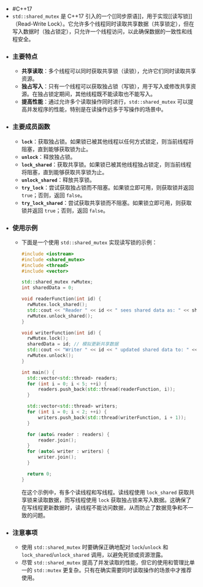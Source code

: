 - #C++17
- `std::shared_mutex` 是 C++17 引入的一个[[同步原语]]，用于实现[[读写锁]]（Read-Write Lock）。它允许多个线程同时读取共享数据（共享锁定），但在写入数据时（独占锁定），只允许一个线程访问，以此确保数据的一致性和线程安全。
- ### 主要特点
	- **共享读取**：多个线程可以同时获取共享锁（读锁），允许它们同时读取共享资源。
	- **独占写入**：只有一个线程可以获取独占锁（写锁），用于写入或修改共享资源。在独占锁定期间，其他线程既不能读取也不能写入。
	- **提高性能**：通过允许多个读取操作同时进行，`std::shared_mutex` 可以提高并发程序的性能，特别是在读操作远多于写操作的场景中。
- ### 主要成员函数
	- **`lock`**：获取独占锁。如果锁已被其他线程以任何方式锁定，则当前线程将阻塞，直到能够获取锁为止。
	- **`unlock`**：释放独占锁。
	- **`lock_shared`**：获取共享锁。如果锁已被其他线程独占锁定，则当前线程将阻塞，直到能够获取共享锁为止。
	- **`unlock_shared`**：释放共享锁。
	- **`try_lock`**：尝试获取独占锁而不阻塞。如果锁立即可用，则获取锁并返回 `true`；否则，返回 `false`。
	- **`try_lock_shared`**：尝试获取共享锁而不阻塞。如果锁立即可用，则获取锁并返回 `true`；否则，返回 `false`。
- ### 使用示例
	- 下面是一个使用 `std::shared_mutex` 实现读写锁的示例：
	  
	  ```cpp
	  #include <iostream>
	  #include <shared_mutex>
	  #include <thread>
	  #include <vector>
	  
	  std::shared_mutex rwMutex;
	  int sharedData = 0;
	  
	  void readerFunction(int id) {
	    rwMutex.lock_shared();
	    std::cout << "Reader " << id << " sees shared data as: " << sharedData << std::endl;
	    rwMutex.unlock_shared();
	  }
	  
	  void writerFunction(int id) {
	    rwMutex.lock();
	    sharedData = id; // 模拟更新共享数据
	    std::cout << "Writer " << id << " updated shared data to: " << sharedData << std::endl;
	    rwMutex.unlock();
	  }
	  
	  int main() {
	    std::vector<std::thread> readers;
	    for (int i = 0; i < 5; ++i) {
	        readers.push_back(std::thread(readerFunction, i));
	    }
	  
	    std::vector<std::thread> writers;
	    for (int i = 0; i < 2; ++i) {
	        writers.push_back(std::thread(writerFunction, i + 1));
	    }
	  
	    for (auto& reader : readers) {
	        reader.join();
	    }
	    for (auto& writer : writers) {
	        writer.join();
	    }
	  
	    return 0;
	  }
	  ```
	  
	  在这个示例中，有多个读线程和写线程。读线程使用 `lock_shared` 获取共享锁来读取数据，而写线程使用 `lock` 获取独占锁来写入数据。这确保了在写线程更新数据时，读线程不能访问数据，从而防止了数据竞争和不一致的问题。
- ### 注意事项
	- 使用 `std::shared_mutex` 时要确保正确地配对 `lock`/`unlock` 和 `lock_shared`/`unlock_shared` 调用，以避免死锁或资源泄露。
	- 尽管 `std::shared_mutex` 提高了并发读取的性能，但它的使用和管理比单一的 `std::mutex` 更复杂。只有在确实需要同时读取操作的场景中才推荐使用。